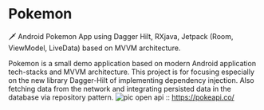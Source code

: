 # Pokemon
🗡️ Android Pokemon App using Dagger Hilt, RXjava,  Jetpack (Room, ViewModel, LiveData) based on MVVM architecture.
          
          
  Pokemon is a small demo application based on modern Android application tech-stacks and MVVM architecture.
  This project is for focusing especially on the new library Dagger-Hilt of implementing dependency injection.
  Also fetching data from the network and integrating persisted data in the database via repository pattern.
              <img src="https://user-images.githubusercontent.com/24237865/77502018-f7d36000-6e9c-11ea-92b0-1097240c8689.png" alt="pic" />
open api :: https://pokeapi.co/
